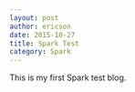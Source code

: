 ```yaml
---
layout: post
author: ericson
date: 2015-10-27
title: Spark Test
category: Spark
---
```


This is my first Spark test blog.